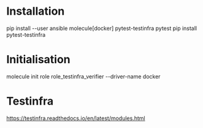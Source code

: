 # Installation
pip install --user ansible molecule[docker] pytest-testinfra pytest
pip install pytest-testinfra
# Initialisation
 molecule init role role_testinfra_verifier --driver-name docker

# Testinfra
https://testinfra.readthedocs.io/en/latest/modules.html
